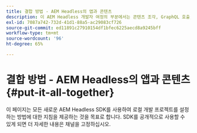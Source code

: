 ```yaml
---
title: 결합 방법 - AEM Headless의 앱과 콘텐츠
description: 이 AEM Headless 개발자 여정의 부분에서는 콘텐츠 조각, GraphQL 호출, REST API 호출 및 애플리케이션 등 AEM 프로젝트를 가져와 실행을 준비하는 방법에 대해 알아봅니다.
exl-id: 7087a742-732d-41d1-88a5-ac29083cf726
source-git-commit: ed11891c27910154df1bfec6225aecd8a9245bff
workflow-type: tm+mt
source-wordcount: '96'
ht-degree: 65%

---
```


# 결합 방법 - AEM Headless의 앱과 콘텐츠 {#put-it-all-together}

이 페이지는 모든 새로운 AEM Headless SDK를 사용하여 로컬 개발 프로젝트를 설정하는 방법에 대한 지침을 제공하는 것을 목표로 합니다. SDK를 공개적으로 사용할 수 있게 되면 더 자세한 내용은 채널을 고정하십시오.
